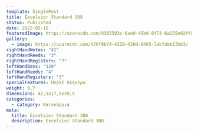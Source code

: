 ```yaml
---
template: SinglePost
title: Excelsior Standard 308
status: Published
date: 2022-05-16
featuredImage: https://ucarecdn.com/9303503c-6ae0-45b0-8f73-6a255e02f45f/
gallery:
  - image: https://ucarecdn.com/436f9b74-4220-430d-8465-3abfdeb13bb3/
rightHandNotes: "41"
rightHandReeds: "3"
rightHandRegisters: "7"
leftHandBass: "120"
leftHandReeds: "4"
leftHandRegisters: "3"
specialFeatures: Περλέ πλήκτρα
weight: 9,7
dimensions: 42,5x17,5x39,5
categories:
  - category: Καινούργια
meta:
  title: Excelsior Standard 308
  description: Excelsior Standard 308
---
```

